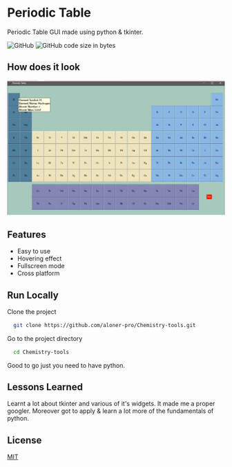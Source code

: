 
# Periodic Table

Periodic Table GUI made using python & tkinter.

![GitHub](https://img.shields.io/github/license/aloner-pro/Chemistry-tools)
![GitHub code size in bytes](https://img.shields.io/github/languages/code-size/aloner-pro/Chemistry-tools)

## How does it look

![Periodic](https://github.com/aloner-pro/Chemistry-tools/blob/master/new.png?raw=true)
  
## Features

- Easy to use
- Hovering effect
- Fullscreen mode
- Cross platform

  
## Run Locally

Clone the project

```bash
  git clone https://github.com/aloner-pro/Chemistry-tools.git
```

Go to the project directory

```bash
  cd Chemistry-tools
```
Good to go just you need to have python.
## Lessons Learned

Learnt a lot about tkinter and various of it's widgets. It made me a proper googler.
Moreover got to apply & learn a lot more of the fundamentals of python.
  
## License

[MIT](https://choosealicense.com/licenses/mit/)

  